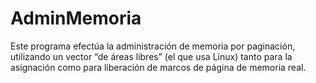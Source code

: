 # AdminMemoria
Este programa efectúa la administración de memoria por paginación, utilizando un vector “de áreas libres” (el que usa Linux) tanto para la asignación como para liberación de marcos de página de memoria real.
